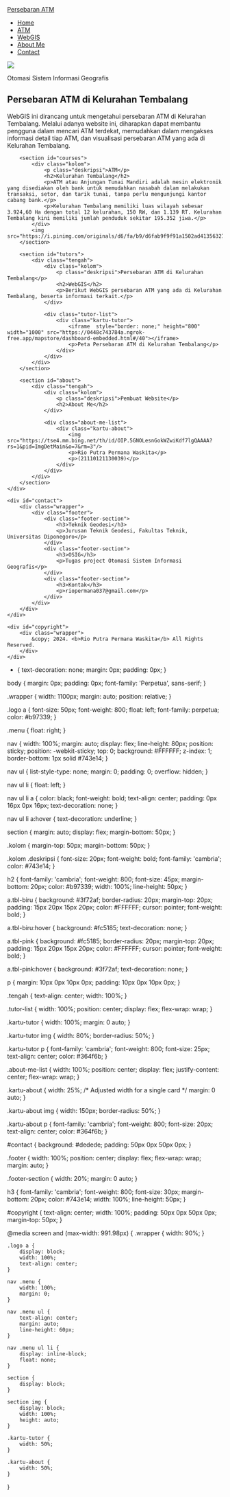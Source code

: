 <!DOCTYPE html>
<html lang="en">
<head>
    <meta charset="UTF-8">
    <meta name="viewport" content="width=device-width, initial-scale=1.0">
    <title>Persebaran ATM di Kelurahan Tembalang</title>
    <link rel="stylesheet" href="style.css">
</head>
<body>
    <nav>
        <div class="wrapper">
            <div class="logo"><a href=''>Persebaran ATM</a></div>
            <div class="menu">
                <ul>
                    <li><a href="#home">Home</a></li>
                    <li><a href="#courses">ATM</a></li>
                    <li><a href="#tutors">WebGIS</a></li>
                    <li><a href="#about">About Me</a></li>
                    <li><a href="#contact">Contact</a></li>
                </ul>
            </div>
        </div>
    </nav>
    <div class="wrapper">
        <section id="home">
            <img src="https://img.freepik.com/premium-vector/tm-machine-isolated-white-background-cash-machine-banking-technology_373887-2383.jpg?w=360"/>
            <div class="kolom">
                <p class="deskripsi">Otomasi Sistem Informasi Geografis</p>
                <h2>Persebaran ATM di Kelurahan Tembalang</h2>
                <p>WebGIS ini dirancang untuk mengetahui persebaran ATM di Kelurahan Tembalang. Melalui adanya website ini, diharapkan dapat membantu pengguna dalam mencari ATM terdekat, memudahkan dalam mengakses informasi detail tiap ATM, dan visualisasi persebaran ATM yang ada di Kelurahan Tembalang.</p>
            </div>
        </section>

        <section id="courses">
            <div class="kolom">
                <p class="deskripsi">ATM</p>
                <h2>Kelurahan Tembalang</h2>
                <p>ATM atau Anjungan Tunai Mandiri adalah mesin elektronik yang disediakan oleh bank untuk memudahkan nasabah dalam melakukan transaksi, setor, dan tarik tunai, tanpa perlu mengunjungi kantor cabang bank.</p>
                <p>Kelurahan Tembalang memiliki luas wilayah sebesar 3.924,60 Ha dengan total 12 kelurahan, 150 RW, dan 1.139 RT. Kelurahan Tembalang kini memiliki jumlah penduduk sekitar 195.352 jiwa.</p>
            </div>
            <img src="https://i.pinimg.com/originals/d6/fa/b9/d6fab9f9f91a1502ad413563276fd1c5.gif"/>
        </section>

        <section id="tutors">
            <div class="tengah">
                <div class="kolom">
                    <p class="deskripsi">Persebaran ATM di Kelurahan Tembalang</p>
                    <h2>WebGIS</h2>
                    <p>Berikut WebGIS persebaran ATM yang ada di Kelurahan Tembalang, beserta informasi terkait.</p>
                </div>

                <div class="tutor-list">
                    <div class="kartu-tutor">
                        <iframe  style="border: none;" height="800" width="1000" src="https://0448c743784a.ngrok-free.app/mapstore/dashboard-embedded.html#/40"></iframe>
                        <p>Peta Persebaran ATM di Kelurahan Tembalang</p>
                    </div>
                </div>
            </div>
        </section>

        <section id="about">
            <div class="tengah">
                <div class="kolom">
                    <p class="deskripsi">Pembuat Website</p>
                    <h2>About Me</h2>
                </div>

                <div class="about-me-list">
                    <div class="kartu-about">
                        <img src="https://tse4.mm.bing.net/th/id/OIP.5GNOLesnGokWZwiKdf7lgQAAAA?rs=1&pid=ImgDetMain&o=7&rm=3"/>
                        <p>Rio Putra Permana Waskita</p>
                        <p>(21110121130039)</p>
                    </div>
                </div>
            </div>
        </section>
    </div>

    <div id="contact">
        <div class="wrapper">
            <div class="footer">
                <div class="footer-section">
                    <h3>Teknik Geodesi</h3>
                    <p>Jurusan Teknik Geodesi, Fakultas Teknik, Universitas Diponegoro</p>
                </div>
                <div class="footer-section">
                    <h3>OSIG</h3>
                    <p>Tugas project Otomasi Sistem Informasi Geografis</p>
                </div>
                <div class="footer-section">
                    <h3>Kontak</h3>
                    <p>riopermana037@gmail.com</p>
                </div>
            </div>
        </div>
    </div>

    <div id="copyright">
        <div class="wrapper">
            &copy; 2024. <b>Rio Putra Permana Waskita</b> All Rights Reserved.
        </div>
    </div>
    
</body>
</html>

* {
    text-decoration: none;
    margin: 0px;
    padding: 0px;
}

body {
    margin: 0px;
    padding: 0px;
    font-family: 'Perpetua', sans-serif;
}

.wrapper {
    width: 1100px;
    margin: auto;
    position: relative;
}

.logo a {
    font-size: 50px;
    font-weight: 800;
    float: left;
    font-family: perpetua;
    color: #b97339;
}

.menu {
    float: right;
}

nav {
    width: 100%;
    margin: auto;
    display: flex;
    line-height: 80px;
    position: sticky;
    position: -webkit-sticky;
    top: 0;
    background: #FFFFFF;
    z-index: 1;
    border-bottom: 1px solid #743e14;
}

nav ul {
    list-style-type: none;
    margin: 0;
    padding: 0;
    overflow: hidden;
}

nav ul li {
    float: left;
}

nav ul li a {
    color: black;
    font-weight: bold;
    text-align: center;
    padding: 0px 16px 0px 16px;
    text-decoration: none;
}

nav ul li a:hover {
    text-decoration: underline;
}

section {
    margin: auto;
    display: flex;
    margin-bottom: 50px;
}

.kolom {
    margin-top: 50px;
    margin-bottom: 50px;
}

.kolom .deskripsi {
    font-size: 20px;
    font-weight: bold;
    font-family: 'cambria';
    color: #743e14;
}

h2 {
    font-family: 'cambria';
    font-weight: 800;
    font-size: 45px;
    margin-bottom: 20px;
    color: #b97339;
    width: 100%;
    line-height: 50px;
}

a.tbl-biru {
    background: #3f72af;
    border-radius: 20px;
    margin-top: 20px;
    padding: 15px 20px 15px 20px;
    color: #FFFFFF;
    cursor: pointer;
    font-weight: bold;
}

a.tbl-biru:hover {
    background: #fc5185;
    text-decoration: none;
}

a.tbl-pink {
    background: #fc5185;
    border-radius: 20px;
    margin-top: 20px;
    padding: 15px 20px 15px 20px;
    color: #FFFFFF;
    cursor: pointer;
    font-weight: bold;
}

a.tbl-pink:hover {
    background: #3f72af;
    text-decoration: none;
}

p {
    margin: 10px 0px 10px 0px;
    padding: 10px 0px 10px 0px;
}

.tengah {
    text-align: center;
    width: 100%;
}

.tutor-list {
    width: 100%;
    position: center;
    display: flex;
    flex-wrap: wrap;
}

.kartu-tutor {
    width: 100%;
    margin: 0 auto;
}

.kartu-tutor img {
    width: 80%;
    border-radius: 50%;
}

.kartu-tutor p {
    font-family: 'cambria';
    font-weight: 800;
    font-size: 25px;
    text-align: center;
    color: #364f6b;
}

.about-me-list {
    width: 100%;
    position: center;
    display: flex;
    justify-content: center;
    flex-wrap: wrap;
}

.kartu-about {
    width: 25%; /* Adjusted width for a single card */
    margin: 0 auto;
}

.kartu-about img {
    width: 150px;
    border-radius: 50%;
}

.kartu-about p {
    font-family: 'cambria';
    font-weight: 800;
    font-size: 20px;
    text-align: center;
    color: #364f6b;
}


#contact {
    background: #dedede;
    padding: 50px 0px 50px 0px;
}

.footer {
    width: 100%;
    position: center;
    display: flex;
    flex-wrap: wrap;
    margin: auto;
}

.footer-section {
    width: 20%;
    margin: 0 auto;
}

h3 {
    font-family: 'cambria';
    font-weight: 800;
    font-size: 30px;
    margin-bottom: 20px;
    color: #743e14;
    width: 100%;
    line-height: 50px;
}

#copyright {
    text-align: center;
    width: 100%;
    padding: 50px 0px 50px 0px;
    margin-top: 50px;
}

@media screen and (max-width: 991.98px) {
    .wrapper {
        width: 90%;
    }

    .logo a {
        display: block;
        width: 100%;
        text-align: center;
    }

    nav .menu {
        width: 100%;
        margin: 0;
    }

    nav .menu ul {
        text-align: center;
        margin: auto;
        line-height: 60px;
    }

    nav .menu ul li {
        display: inline-block;
        float: none;
    }

    section {
        display: block;
    }

    section img {
        display: block;
        width: 100%;
        height: auto;
    }

    .kartu-tutor {
        width: 50%;
    }

    .kartu-about {
        width: 50%;
    }
}

